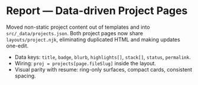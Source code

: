 # Report — Data-driven Project Pages

Moved non-static project content out of templates and into `src/_data/projects.json`. Both project pages now share `layouts/project.njk`, eliminating duplicated HTML and making updates one-edit.

- Data keys: `title`, `badge`, `blurb`, `highlights[]`, `stack[]`, `status`, `permalink`.
- Wiring: `proj = projects[page.fileSlug]` inside the layout.
- Visual parity with resume: ring-only surfaces, compact cards, consistent spacing.

